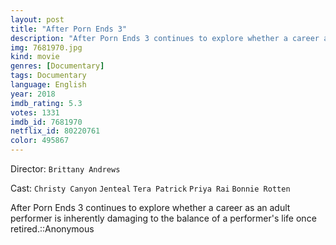 ```yaml
---
layout: post
title: "After Porn Ends 3"
description: "After Porn Ends 3 continues to explore whether a career as an adult performer is inherently damaging to the balance of a performer's life once retired.::Anonymous.."
img: 7681970.jpg
kind: movie
genres: [Documentary]
tags: Documentary 
language: English
year: 2018
imdb_rating: 5.3
votes: 1331
imdb_id: 7681970
netflix_id: 80220761
color: 495867
---
```

Director: `Brittany Andrews`  

Cast: `Christy Canyon` `Jenteal` `Tera Patrick` `Priya Rai` `Bonnie Rotten` 

After Porn Ends 3 continues to explore whether a career as an adult performer is inherently damaging to the balance of a performer's life once retired.::Anonymous